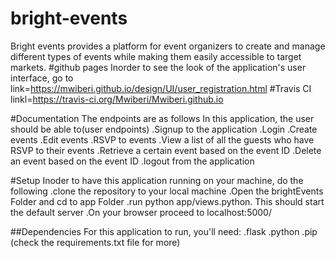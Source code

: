 # bright-events
Bright events provides a platform for event organizers to create and manage different types of events while making them easily accessible to target markets.
#github pages
Inorder to see the look  of the application's user interface, go to link=https://mwiberi.github.io/design/UI/user_registration.html
#Travis CI
linkl=https://travis-ci.org/Mwiberi/Mwiberi.github.io

#Documentation
The endpoints are as follows
In this application, the user should be able to(user endpoints)
.Signup to the application
.Login
.Create events
.Edit events
.RSVP to events
.View a list of all the guests who have RSVP to their events
.Retrieve a certain event based on the event ID
.Delete an event based on the event ID
.logout from the application


#Setup
Inoder to have this application running on your machine, do the following
.clone the repository to your local machine
.Open the brightEvents Folder and cd to app Folder
.run python app/views.python. This should start the default server
.On your browser proceed to localhost:5000/ 

##Dependencies
For this application to run, you'll need:
.flask
.python
.pip
(check the requirements.txt file for more)
